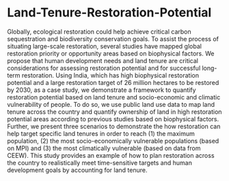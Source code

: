 # Land-Tenure-Restoration-Potential
Globally, ecological restoration could help achieve critical carbon sequestration and biodiversity conservation goals. To assist the process of situating large-scale restoration, several studies have mapped global restoration priority or opportunity areas based on biophysical factors. We propose that human development needs and land tenure are critical considerations for assessing restoration potential and for successful long-term restoration. Using India, which has high biophysical restoration potential and a large restoration target of 26 million hectares to be restored by 2030, as a case study, we demonstrate a framework to quantify restoration potential based on land tenure and socio-economic and climatic vulnerability of people. To do so, we use public land use data to map land tenure across the country and quantify ownership of land in high restoration potential areas according to previous studies based on biophysical factors. Further, we present three scenarios to demonstrate the how restoration can help target specific land tenures in order to reach (1) the maximum population, (2) the most socio-economically vulnerable populations (based on MPI) and (3) the most climatically vulnerable (based on data from CEEW). This study provides an example of how to plan restoration across the country to realistically meet time-sensitive targets and human development goals by accounting for land tenure. 

